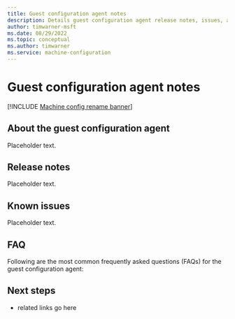 ```yaml
---
title: Guest configuration agent notes
description: Details guest configuration agent release notes, issues, and frequently-asked questions.
author: timwarner-msft
ms.date: 08/29/2022
ms.topic: conceptual
ms.author: timwarner
ms.service: machine-configuration
---
```

# Guest configuration agent notes

[!INCLUDE [Machine config rename banner](../includes/banner.md)]

## About the guest configuration agent

Placeholder text.

## Release notes

Placeholder text.

## Known issues

Placeholder text.

## FAQ

Following are the most common frequently asked questions (FAQs) for the guest configuration agent:

## Next steps

- related links go here
